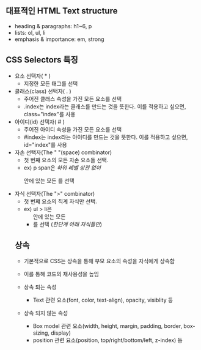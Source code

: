 ## 대표적인 HTML Text structure  
* heading & paragraphs: h1~6, p
* lists: ol, ul, li
* emphasis & importance: em, strong

## CSS Selectors 특징
* 요소 선택자( * )  
    * 지정한 모든 태그를 선택  
* 클래스(class) 선택자( . )
    * 주어진 클래스 속성을 가진 모든 요소를 선택
    * .index는 index라는 클래스를 만드는 것을 뜻한다. 이를 적용하고 싶으면, class="index"를 사용
* 아이디(id) 선택자( # )
    * 주어진 아이디 속성을 가진 모든 요소를 선택
    * #index는 index라는 아이디를 만드는 것을 뜻한다. 이를 적용하고 싶으면, id="index"를 사용
* 자손 선택자(The " "(space) combinator)
    * 첫 번쨰 요소의 모든 자손 요소들 선택.
    * ex) p span은 *하위 레벨 상관 없이* <p> 안에 있는 모든 <span>를 선택
* 자식 선택자(The ">" combinator)
    * 첫 번쨰 요소의 직계 자식만 선택.
    * ex) ul > li은 <ul> 안에 있는 모든 <li>를 선택 (*한단계 아래 자식들만*)

## 상속  
* 기본적으로 CSS는 상속을 통해 부모 요소의 속성을 자식에게 상속함
* 이를 통해 코드의 재사용성을 높임   

* 상속 되는 속성  
    * Text 관련 요소(font, color, text-align), opacity, visiblity 등  
* 상속 되지 않는 속성  
    * Box model 관련 요소(width, height, margin, padding, border, box-sizing, display)  
    * position 관련 요소(position, top/right/bottom/left, z-index) 등

